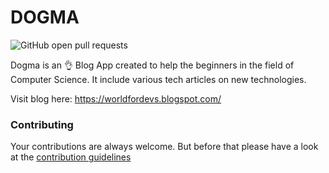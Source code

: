 # DOGMA

![GitHub open pull requests](	https://img.shields.io/github/issues/GOVINDDIXIT/DOGMA.svg) 

Dogma is an 👌 Blog App created to help the beginners in the field of Computer Science. It include various tech articles on new technologies.

Visit blog here: https://worldfordevs.blogspot.com/
### Contributing

Your contributions are always welcome. But before that please have a look at the [contribution guidelines](CONTRIBUTING.md) 
